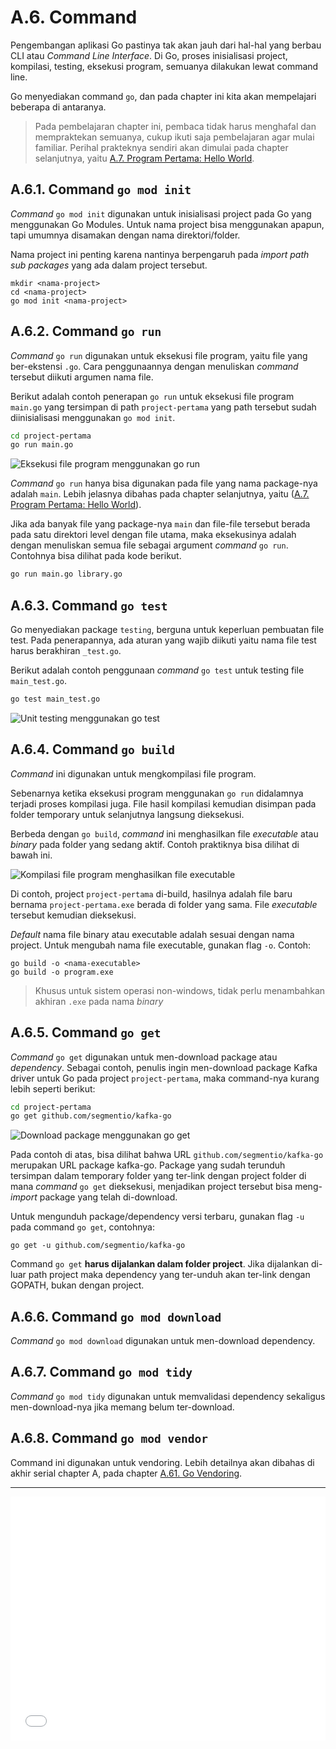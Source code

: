 # A.6. Command

Pengembangan aplikasi Go pastinya tak akan jauh dari hal-hal yang berbau CLI atau *Command Line Interface*. Di Go, proses inisialisasi project, kompilasi, testing, eksekusi program, semuanya dilakukan lewat command line.

Go menyediakan command `go`, dan pada chapter ini kita akan mempelajari beberapa di antaranya.

> Pada pembelajaran chapter ini, pembaca tidak harus menghafal dan mempraktekan semuanya, cukup ikuti saja pembelajaran agar mulai familiar. Perihal prakteknya sendiri akan dimulai pada chapter selanjutnya, yaitu [A.7. Program Pertama: Hello World](/A-hello-world.html).

## A.6.1. Command `go mod init`

*Command* `go mod init` digunakan untuk inisialisasi project pada Go yang menggunakan Go Modules. Untuk nama project bisa menggunakan apapun, tapi umumnya disamakan dengan nama direktori/folder.

Nama project ini penting karena nantinya berpengaruh pada *import path sub packages* yang ada dalam project tersebut.

```
mkdir <nama-project>
cd <nama-project>
go mod init <nama-project>
```

## A.6.2. Command `go run`

*Command* `go run` digunakan untuk eksekusi file program, yaitu file yang ber-ekstensi `.go`. Cara penggunaannya dengan menuliskan *command* tersebut diikuti argumen nama file.

Berikut adalah contoh penerapan `go run` untuk eksekusi file program `main.go` yang tersimpan di path `project-pertama` yang path tersebut sudah diinisialisasi menggunakan `go mod init`.

```bash
cd project-pertama
go run main.go
```

![Eksekusi file program menggunakan <code>go run</code>](images/A_go_command_1_go_run.png)

*Command* `go run` hanya bisa digunakan pada file yang nama package-nya adalah `main`. Lebih jelasnya dibahas pada chapter selanjutnya, yaitu ([A.7. Program Pertama: Hello World](/A-hello-world.html)).

Jika ada banyak file yang package-nya `main` dan file-file tersebut berada pada satu direktori level dengan file utama, maka eksekusinya adalah dengan menuliskan semua file sebagai argument *command* `go run`. Contohnya bisa dilihat pada kode berikut.

```bash
go run main.go library.go
```

## A.6.3. Command `go test`

Go menyediakan package `testing`, berguna untuk keperluan pembuatan file test. Pada penerapannya, ada aturan yang wajib diikuti yaitu nama file test harus berakhiran `_test.go`.

Berikut adalah contoh penggunaan *command* `go test` untuk testing file `main_test.go`.

```bash
go test main_test.go
```

![Unit testing menggunakan <code>go test</code>](images/A_go_command_3_go_test.png)

## A.6.4. Command `go build`

*Command* ini digunakan untuk mengkompilasi file program.

Sebenarnya ketika eksekusi program menggunakan `go run` didalamnya terjadi proses kompilasi juga. File hasil kompilasi kemudian disimpan pada folder temporary untuk selanjutnya langsung dieksekusi.

Berbeda dengan `go build`, *command* ini menghasilkan file *executable* atau *binary* pada folder yang sedang aktif. Contoh praktiknya bisa dilihat di bawah ini.

![Kompilasi file program menghasilkan file executable](images/A_go_command_4_go_build.png)

Di contoh, project `project-pertama` di-build, hasilnya adalah file baru bernama `project-pertama.exe` berada di folder yang sama. File *executable* tersebut kemudian dieksekusi.

*Default* nama file binary atau executable adalah sesuai dengan nama project. Untuk mengubah nama file executable, gunakan flag `-o`. Contoh:

```
go build -o <nama-executable>
go build -o program.exe
```

> Khusus untuk sistem operasi non-windows, tidak perlu menambahkan akhiran `.exe` pada nama *binary*

## A.6.5. Command `go get`

*Command* `go get` digunakan untuk men-download package atau *dependency*. Sebagai contoh, penulis ingin men-download package Kafka driver untuk Go pada project `project-pertama`, maka command-nya kurang lebih seperti berikut:

```bash
cd project-pertama
go get github.com/segmentio/kafka-go
```

![Download package menggunakan <code>go get</code>](images/A_go_command_6_go_get.png)

Pada contoh di atas, bisa dilihat bahwa URL `github.com/segmentio/kafka-go` merupakan URL package kafka-go. Package yang sudah terunduh tersimpan dalam temporary folder yang ter-link dengan project folder di mana *command* `go get` dieksekusi, menjadikan project tersebut bisa meng-*import* package yang telah di-download.

Untuk mengunduh package/dependency versi terbaru, gunakan flag `-u` pada command `go get`, contohnya:

```
go get -u github.com/segmentio/kafka-go
```

Command `go get` **harus dijalankan dalam folder project**. Jika dijalankan di-luar path project maka dependency yang ter-unduh akan ter-link dengan GOPATH, bukan dengan project.

## A.6.6. Command `go mod download`

*Command* `go mod download` digunakan untuk men-download dependency.

## A.6.7. Command `go mod tidy`

*Command* `go mod tidy` digunakan untuk memvalidasi dependency sekaligus men-download-nya jika memang belum ter-download.

## A.6.8. Command `go mod vendor`

Command ini digunakan untuk vendoring. Lebih detailnya akan dibahas di akhir serial chapter A, pada chapter [A.61. Go Vendoring](/A-go-vendoring.html).

---

<iframe src="partial/ebooks.html" width="100%" height="390px" frameborder="0" scrolling="no"></iframe>
